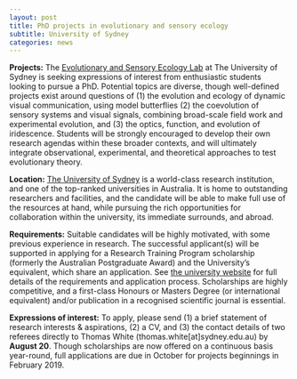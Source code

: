 ```yaml
---
layout: post
title: PhD projects in evolutionary and sensory ecology
subtitle: University of Sydney
categories: news
---
```


**Projects:** The [Evolutionary and Sensory Ecology Lab](https://tomwhite.io) at The University of Sydney is seeking expressions of interest from enthusiastic students looking to pursue a PhD. Potential topics are diverse, though well-defined projects exist around questions of (1) the evolution and ecology of dynamic visual communication, using model butterflies (2) the coevolution of sensory systems and visual signals, combining broad-scale field work and experimental evolution, and (3) the optics, function, and evolution of iridescence. Students will be strongly encouraged to develop their own research agendas within these broader contexts, and will ultimately integrate observational, experimental, and theoretical approaches to test evolutionary theory.

**Location:** [The University of Sydney](https://sydney.edu.au) is a world-class research institution, and one of the top-ranked universities in Australia. It is home to outstanding researchers and facilities, and the candidate will be able to make full use of the resources at hand, while pursuing the rich opportunities for collaboration within the university, its immediate surrounds, and abroad. 

**Requirements:** Suitable candidates will be highly motivated, with some previous experience in research. The successful applicant(s) will be supported in applying for a Research Training Program scholarship (formerly the Australian Postgraduate Award) and the University’s equivalent, which share an application. See [the university website](http://sydney.edu.au/scholarships/research/research-training-program.shtml) for full details of the requirements and application process. Scholarships are highly competitive, and a first-class Honours or Masters Degree (or international equivalent) and/or publication in a recognised scientific journal is essential. 

**Expressions of interest:** To apply, please send (1) a brief statement of research interests & aspirations, (2) a CV, and (3) the contact details of two referees directly to Thomas White (thomas.white[at]sydney.edu.au) by **August 20**. Though scholarships are now offered on a continuous basis year-round, full applications are due in October for projects beginnings in February 2019.  

